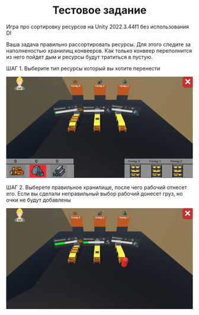 
<h1 align="center">Тестовое задание</h1>

Игра про сортировку ресурсов на Unity 2022.3.44f1 без использования DI

Ваша задача правильно рассортировать ресурсы. Для этого следите за наполненостью хранилищ конвееров. Как только конвеер переполнится из него пойдет дым и ресурсы будут тратиться в пустую.

ШАГ 1. Выберите тип ресурсы который вы хотите перенести

![Interface](https://github.com/KobzarevFizDev/UnityTestTaskForJob_2/raw/main/Preview1.png)

ШАГ 2. Выберете правильное хранилище, после чего рабочий отнесет его. Если вы сделали неправильный выбор рабочий донесет груз, но очки не будут добавлены

![Interface](https://github.com/KobzarevFizDev/UnityTestTaskForJob_2/raw/main/Preview2.png)
